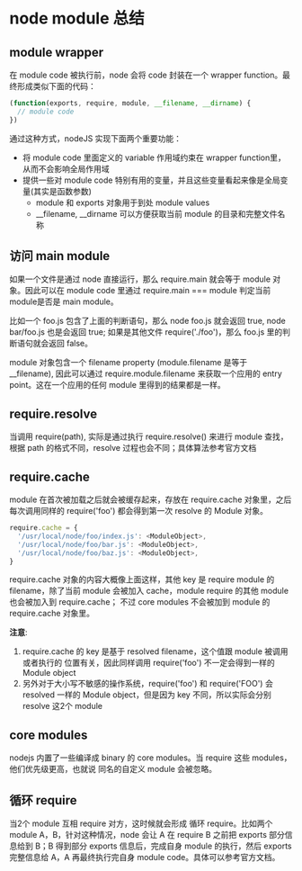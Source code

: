 # node module 总结

## module wrapper

在 module code 被执行前，node 会将 code 封装在一个 wrapper function。最终形成类似下面的代码：

```javascript
(function(exports, require, module, __filename, __dirname) {
  // module code
})
```

通过这种方式，nodeJS 实现下面两个重要功能：

+ 将 module code 里面定义的 variable 作用域约束在 wrapper function里，从而不会影响全局作用域
+ 提供一些对 module code 特别有用的变量，并且这些变量看起来像是全局变量(其实是函数参数)
  - module 和 exports 对象用于到处 module values
  - __filename, __dirname 可以方便获取当前 module 的目录和完整文件名称

## 访问 main module

如果一个文件是通过 node 直接运行，那么 require.main 就会等于 module 对象。因此可以在 module code 里通过 require.main === module 判定当前module是否是 main module。

比如一个 foo.js 包含了上面的判断语句，那么 node foo.js 就会返回 true, node bar/foo.js 也是会返回 true; 如果是其他文件 require('./foo')，那么 foo.js 里的判断语句就会返回 false。

module 对象包含一个 filename property (module.filename 是等于 __filename), 因此可以通过 require.module.filename 来获取一个应用的 entry point。这在一个应用的任何 module 里得到的结果都是一样。

## require.resolve

当调用 require(path), 实际是通过执行 require.resolve() 来进行 module 查找，根据 path 的格式不同，resolve 过程也会不同；具体算法参考官方文档

## require.cache

module 在首次被加载之后就会被缓存起来，存放在 require.cache 对象里，之后每次调用同样的 require('foo') 都会得到第一次 resolve 的 Module 对象。

```javascript
require.cache = {
  '/usr/local/node/foo/index.js': <ModuleObject>,
  '/usr/local/node/foo/bar.js': <ModuleObject>,
  '/usr/local/node/foo/baz.js': <ModuleObject>,
}
```

require.cache 对象的内容大概像上面这样，其他 key 是 require module 的 filename，除了当前 module 会被加入 cache，module require 的其他 module 也会被加入到 require.cache； 不过 core modules 不会被加到 module 的 require.cache 对象里。

__注意__: 

1. require.cache 的 key 是基于 resolved filename，这个值跟 module 被调用或者执行的 位置有关，因此同样调用 require('foo') 不一定会得到一样的 Module object
1. 另外对于大小写不敏感的操作系统，require('foo') 和 require('FOO') 会 resolved 一样的 Module object，但是因为 key 不同，所以实际会分别 resolve 这2个 module

## core modules

nodejs 内置了一些编译成 binary 的 core modules。当 require 这些 modules，他们优先级更高，也就说 同名的自定义 module 会被忽略。

## 循环 require

当2个 module 互相 require 对方，这时候就会形成 循环 require。比如两个 module A，B，针对这种情况，node 会让 A 在 require B 之前把 exports 部分信息给到 B；B 得到部分 exports 信息后，完成自身 module 的执行，然后 exports 完整信息给 A，A 再最终执行完自身 module code。具体可以参考官方文档。 